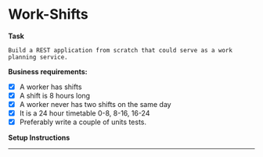 # Work-Shifts

**Task**

    Build a REST application from scratch that could serve as a work planning service.
    
**Business requirements:**
- [x] A worker has shifts
- [x] A shift is 8 hours long
- [x] A worker never has two shifts on the same day
- [x] It is a 24 hour timetable 0-8, 8-16, 16-24
- [x] Preferably write a couple of units tests.

**Setup Instructions**
****
